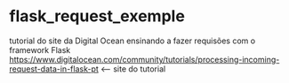 # flask_request_exemple
tutorial do site da Digital Ocean ensinando a fazer requisões com o framework Flask
https://www.digitalocean.com/community/tutorials/processing-incoming-request-data-in-flask-pt <-- site do tutorial
